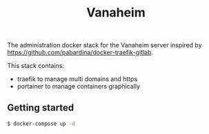 <h1 align="center">
  Vanaheim
</h1>
<br>

The administration docker stack for the Vanaheim server inspired by https://github.com/pabardina/docker-traefik-gitlab.

This stack contains:

- traefik to manage multi domains and https
- portainer to manage containers graphically

## Getting started

```bash
$ docker-compose up -d
```
